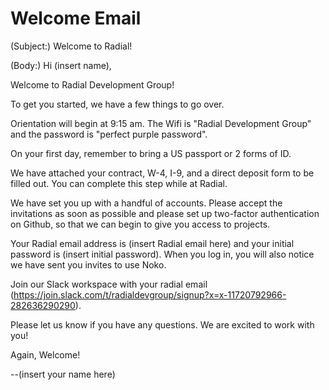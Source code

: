 # Welcome Email

(Subject:) Welcome to Radial!

(Body:)
Hi (insert name),

Welcome to Radial Development Group!

To get you started, we have a few things to go over.

Orientation will begin at 9:15 am. The Wifi is "Radial Development Group" and the password is "perfect purple password".

On your first day, remember to bring a US passport or 2 forms of ID.

We have attached your contract, W-4, I-9, and a direct deposit form to be filled out. You can complete this step while at Radial.

We have set you up with a handful of accounts. Please accept the invitations as soon as possible and please set up two-factor authentication on Github, so that we can begin to give you access to projects.

Your Radial email address is (insert Radial email here) and your initial password is (insert initial password). When you log in, you will also notice we have sent you invites to use Noko.

Join our Slack workspace with your radial email (https://join.slack.com/t/radialdevgroup/signup?x=x-11720792966-282636290290).

Please let us know if you have any questions. We are excited to work with you!

Again, Welcome!

--(insert your name here)
